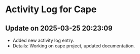 # Activity Log for Cape

## Update on 2025-03-25 20:23:09
- Added new activity log entry.
- Details: Working on cape project, updated documentation.

